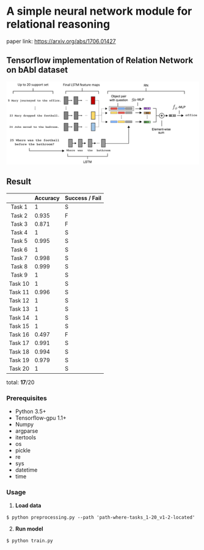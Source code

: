 # A simple neural network module for relational reasoning

paper link: https://arxiv.org/abs/1706.01427

## Tensorflow implementation of Relation Network on bAbI dataset

<img src = "./image/relation_network_babi.png" width="650">

## Result

|         |               Accuracy              | Success / Fail |  
|:-------:|:------------------------------------|----------------|
|  Task 1 |                1                |        S       |               
|  Task 2 |                0.935               |        F       |              
|  Task 3 |                0.871                |        F       |              
|  Task 4 |                1                  |        S       |               
|  Task 5 |                0.995                |        S       |              
|  Task 6 |                1                |        S       |              
|  Task 7 |                0.998               |        S       |                 
|  Task 8 |                0.999               |        S       |                
|  Task 9 |                1                |        S       |                
| Task 10 |                1               |        S       |               
| Task 11 |                0.996                |        S       |                
| Task 12 |                1                |        S       |                
| Task 13 |                  1              |        S       |                
| Task 14 |                1                |        S       |                
| Task 15 |                  1              |        S       |               
| Task 16 |                0.497               |        F       |                
| Task 17 |                0.991            |        S       |               
| Task 18 |                0.994               |        S       |                 
| Task 19 |                0.979           |        S       |                
| Task 20 |                  1                  |        S       |       

total: **17**/20

### Prerequisites

* Python 3.5+ 
* Tensorflow-gpu 1.1+
* Numpy 
* argparse 
* itertools 
* os 
* pickle 
* re 
* sys 
* datetime 
* time

### Usage

1. **Load data**

```
$ python preprocessing.py --path 'path-where-tasks_1-20_v1-2-located'
```

2. **Run model**

```
$ python train.py
```


